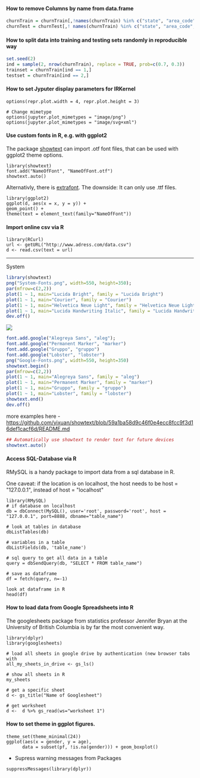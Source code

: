 

#### How to remove Columns by name from data.frame

```r
churnTrain = churnTrain[,!names(churnTrain) %in% c("state", "area_code", "account_length") ]
churnTest = churnTest[,! names(churnTrain) %in% c("state", "area_code", "account_length") ]
```

#### How to split data into  training and testing sets randomly in reproducible way

```r
set.seed(2)
ind = sample(2, nrow(churnTrain), replace = TRUE, prob=c(0.7, 0.3))
trainset = churnTrain[ind == 1,]
testset = churnTrain[ind == 2,]
```

#### How to set Jyputer display parameters for IRKernel

```
options(repr.plot.width = 4, repr.plot.height = 3)
```

```
# Change mimetype 
options(jupyter.plot_mimetypes = "image/png") 
options(jupyter.plot_mimetypes = "image/svg+xml")
```


#### Use custom fonts in R, e.g. with ggplot2
The package [showtext](https://github.com/yixuan/showtext) can import .otf font files, that can be used with ggplot2 theme options.
```
library(showtext)
font.add("NameOfFont", "NameOfFont.otf")
showtext.auto() 
```
Alternativly, there is [extrafont](https://www.r-project.org/nosvn/pandoc/extrafont.html). The downside: It can only use .ttf files.
```
library(ggplot2)
ggplot(d, aes(x = x, y = y)) +
geom_point() +
theme(text = element_text(family="NameOfFont"))
```

#### Import online csv via R
```
library(RCurl)
url <- getURL("http://www.adress.com/data.csv")
d <- read.csv(text = url)
```


----
System 

```r
library(showtext)
png("System-Fonts.png", width=550, height=350);
par(mfrow=c(2,2))
plot(1 ~ 1, main="Lucida Bright", family = "Lucida Bright")
plot(1 ~ 1, main="Courier", family = "Courier")
plot(1 ~ 1, main="Helvetica Neue Light", family = "Helvetica Neue Light") 
plot(1 ~ 1, main="Lucida Handwriting Italic", family = "Lucida Handwriting Italic")
dev.off()
```


![](http://4.bp.blogspot.com/-68tbzYAcFPw/VXHuuP34LpI/AAAAAAAACFQ/qUF7_tl6FWo/s1600/Fonts_in_R.png)

```r
font.add.google("Alegreya Sans", "aleg");
font.add.google("Permanent Marker", "marker")
font.add.google("Gruppo", "gruppo")
font.add.google("Lobster", "lobster")
png("Google-Fonts.png", width=550, height=350)
showtext.begin()
par(mfrow=c(2,2))
plot(1 ~ 1, main="Alegreya Sans", family = "aleg")
plot(1 ~ 1, main="Permanent Marker", family = "marker")
plot(1 ~ 1, main="Gruppo", family = "gruppo") 
plot(1 ~ 1, main="Lobster", family = "lobster") 
showtext.end()
dev.off()
```

more examples here - https://github.com/yixuan/showtext/blob/59a1ba58d9c46f0e4ecc8fcc9f3d16def1cacf6d/README.md


```r
## Automatically use showtext to render text for future devices
showtext.auto()
```



#### Access SQL-Database via R

RMySQL is a handy package to import data from a sql database in R.

One caveat: if the location is on localhost, the host needs to be host = "127.0.0.1", instead of host = "localhost"

```
library(RMySQL)
# if database on localhost
db = dbConnect(MySQL(), user='root', password='root', host = "127.0.0.1", port=8888, dbname="table_name")

# look at tables in database
dbListTables(db)

# variables in a table
dbListFields(db, 'table_name')

# sql query to get all data in a table
query = dbSendQuery(db, "SELECT * FROM table_name")

# save as dataframe
df = fetch(query, n=-1)

look at dataframe in R
head(df)
```

#### How to load data from Google Spreadsheets into R

The googlesheets package from statistics professor Jennifer Bryan at the University of British Columbia is by far the most convenient way.
```
library(dplyr)
library(googlesheets)

# load all sheets in google drive by authentication (new browser tabs with 
all_my_sheets_in_drive <- gs_ls()

# show all sheets in R
my_sheets

# get a specific sheet
d <- gs_title("Name of Googlesheet")

# get worksheet 
d <-  d %>% gs_read(ws="worksheet 1")
```

#### How to set theme in ggplot figures. 

```
theme_set(theme_minimal(24))
ggplot(aes(x = gender, y = age),
      data = subset(pf, !is.na(gender))) + geom_boxplot()
```


- Supress warning messages from Packages 

```
suppressMessages(library(dplyr))
```
